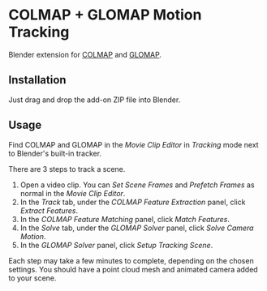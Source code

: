 # COLMAP + GLOMAP Motion Tracking

Blender extension for [COLMAP](https://github.com/colmap/colmap) and [GLOMAP](https://github.com/colmap/glomap).

## Installation

Just drag and drop the add-on ZIP file into Blender.

## Usage

Find COLMAP and GLOMAP in the *Movie Clip Editor* in *Tracking* mode next to Blender's built-in tracker.

There are 3 steps to track a scene.

1. Open a video clip. You can *Set Scene Frames* and *Prefetch Frames* as normal in the *Movie Clip Editor*.
2. In the *Track* tab, under the *COLMAP Feature Extraction* panel, click *Extract Features*.
3. In the *COLMAP Feature Matching* panel, click *Match Features*.
4. In the *Solve* tab, under the *GLOMAP Solver* panel, click *Solve Camera Motion*.
5. In the *GLOMAP Solver* panel, click *Setup Tracking Scene*.

Each step may take a few minutes to complete, depending on the chosen settings.
You should have a point cloud mesh and animated camera added to your scene.